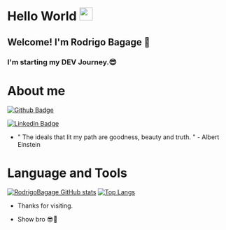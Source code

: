 # Hello World <img src=https://github.com/TheDudeThatCode/TheDudeThatCode/blob/master/Assets/Earth.gif width="30">
## Welcome! I'm Rodrigo Bagage 👋
### I'm starting my DEV Journey.😎

# About me

[![Github Badge](https://img.shields.io/badge/-Github-000?style=flat-square&logo=Github&logoColor=white&link=https://github.com/RodrigoBagage)](https://github.com/RodrigoBagage)

[![Linkedin Badge](https://img.shields.io/badge/-LinkedIn-blue?style=flat-square&logo=Linkedin&logoColor=white&link=https://www.linkedin.com/in/rodrigo-queiroz-461522128/)](https://www.linkedin.com/in/rodrigo-queiroz-461522128/)
         
- " The ideals that lit my path are goodness, beauty and truth. " - Albert Einstein

# Language and Tools

[![RodrigoBagage GitHub stats](https://github-readme-stats.vercel.app/api?username=RodrigoBagage)](https://github.com/RodrigoBagage/github-readme-stats)
[![Top Langs](https://github-readme-stats.vercel.app/api/top-langs/?username=RodrigoBagage)](https://github.com/RodrigoBagage/github-readme-stats)



- Thanks for visiting.

- Show bro 😎💙

